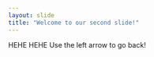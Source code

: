 ```yaml
---
layout: slide
title: "Welcome to our second slide!"
---
```

HEHE HEHE
Use the left arrow to go back!

